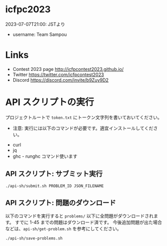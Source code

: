 # icfpc2023

2023-07-07T21:00: JSTより

* username: Team Sampou

# Links

* Contest 2023 page http://icfpcontest2023.github.io/
* Twitter https://twitter.com/icfpcontest2023
* Discord https://discord.com/invite/b9Zuy9D2


# API スクリプトの実行

プロジェクトルートで `token.txt` にトークン文字列を書いておいてください。

* 注意: 実行には以下のコマンドが必要です。適宜インストールしてください。

- curl
- jq
- ghc - runghc コマンド使います

## API スクリプト: サブミット実行

```shell
./api-sh/submit.sh PROBLEM_ID JSON_FILENAME
```

## API スクリプト: 問題のダウンロード

以下のコマンドを実行すると `problems/` 以下に全問題がダウンロードされます。
すでに 1-45 までの問題はダウンロード済です。 今後追加問題が出た場合などは、`api-sh/get-problem.sh` を参考にしてください。

```shell
./api-sh/save-problems.sh
```
